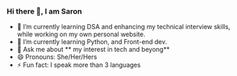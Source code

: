 ### Hi there 👋, I am Saron 

<!--
**Saronbgm/Saronbgm** is a ✨ _special_ ✨ repository because its `README.md` (this file) appears on your GitHub profile. -->


- 🔭 I’m currently learning DSA and enhancing my technical interview skills, while working on my own personal website.
- 🌱 I’m currently learning Python, and Front-end dev.
- 💬 Ask me about ** my interest in tech and beyong**
- 😄 Pronouns: She/Her/Hers
- ⚡ Fun fact: I speak more than 3 languages
